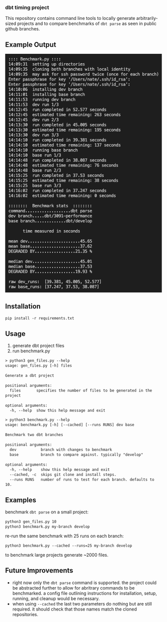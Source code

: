
### dbt timing project
This repository contains command line tools to locally generate arbitrarily-sized projects and to compare benchmarks of `dbt parse` as seen in public github branches.

## Example Output

![](./screenshots/benchmark-screenshot.png)

## Installation

```
pip install -r requirements.txt
```

## Usage

1. generate dbt project files
2. run benchmark.py

```
> python3 gen_files.py --help
usage: gen_files.py [-h] files

Generate a dbt project

positional arguments:
  files       specifies the number of files to be generated in the project

optional arguments:
  -h, --help  show this help message and exit
```

```
> python3 benchmark.py --help 
usage: benchmark.py [-h] [--cached] [--runs RUNS] dev base

Benchmark two dbt branches

positional arguments:
  dev           branch with changes to benchmark
  base          branch to compare against. typically "develop"

optional arguments:
  -h, --help    show this help message and exit
  --cached, -c  skips git clone and install steps.
  --runs RUNS   number of runs to test for each branch. defaults to 10.
```

## Examples

benchmark `dbt parse` on a small project:

```
python3 gen_files.py 10
python3 benchmark.py my-branch develop
```

re-run the same benchmark with 25 runs on each branch:

```
python3 benchmark.py --cached --runs=25 my-branch develop
```

to benchmark large projects generate ~2000 files.

## Future Improvements
- right now only the `dbt parse` command is supported. the project could be abstracted further to allow for abritrary commands to be benchmarked. a config file outlining instructions for installation, setup, running, and cleanup would be necessary.
- when using `--cached` the last two parameters do nothing but are still required. it should check that those names match the cloned repositories.
